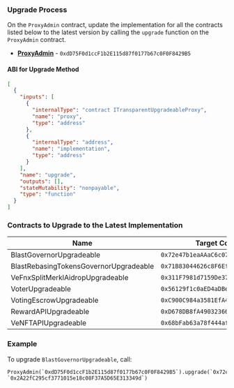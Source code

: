 ### Upgrade Process
On the `ProxyAdmin` contract, update the implementation for all the contracts listed below to the latest version by calling the `upgrade` function on the `ProxyAdmin` contract.

- **[ProxyAdmin](https://blastscan.io/address/0xdD75F0d1ccF1b2E115d87f0177b67c0F0F8429B5)** - `0xdD75F0d1ccF1b2E115d87f0177b67c0F0F8429B5`

#### ABI for Upgrade Method
```json
[
  {
    "inputs": [
      {
        "internalType": "contract ITransparentUpgradeableProxy",
        "name": "proxy",
        "type": "address"
      },
      {
        "internalType": "address",
        "name": "implementation",
        "type": "address"
      }
    ],
    "name": "upgrade",
    "outputs": [],
    "stateMutability": "nonpayable",
    "type": "function"
  }
]
```

### Contracts to Upgrade to the Latest Implementation

| Name                        | Target Contract (Proxy)                    | New Implementation                      |
|-----------------------------|--------------------------------------------|-----------------------------------------|
| BlastGovernorUpgradeable           | `0x72e47b1eaAAaC6c07Ea4071f1d0d355f603E1cc1` | `0x2A22fC295cf3771015e18c08F37A5D65E313349d` |
| BlastRebasingTokensGovernorUpgradeable | `0x71B83044626c8F6Ef38F051673562Fe025F8ec1F` | `0x45882278Dc8D8DD2199aED9905A825C5acED2902` |
| VeFnxSplitMerklAidropUpgradeable      | `0x311F7981d7159De374c378Be0815DC4257b50468` | `0xa1d61F8893dc1341Af9ce6F2289cEe869a220153` |
| VoterUpgradeable      | `0x56129f1c0aED4aDBeE862986FAcE5Ba8c9aC3d9B` | `0xc6552a3E87b416FBE211b91cE1A7886336f20456` |
| VotingEscrowUpgradeable      | `0xC900C984a3581EfA4Fb56cAF6eF19721aAFbB4f9` | `0x8AE906Ca9FCEF9FB07f436371F4dA9BA28f86C0F` |
| RewardAPIUpgradeable      | `0xD678DB8fA490323664309e645390b6D8ee327FfE` | `0x256Eb6dE4cA0ac5CC952D773c93F1AB7f5064B1E` |
| VeNFTAPIUpgradeable     | `0x68bFab63a78f444afFF59B006a2163c221CDEd71` | `0x38Fec988ebCd4159d655295Aa37C321382dBb766` |

### Example
To upgrade `BlastGovernorUpgradeable`, call:
```solidity
ProxyAdmin(`0xdD75F0d1ccF1b2E115d87f0177b67c0F0F8429B5`).upgrade(`0x72e47b1eaAAaC6c07Ea4071f1d0d355f603E1cc1`, `0x2A22fC295cf3771015e18c08F37A5D65E313349d`)
```